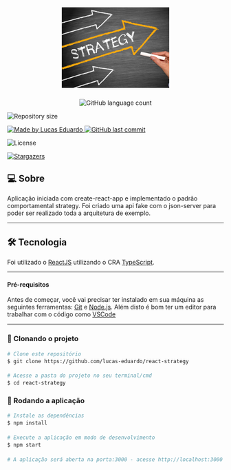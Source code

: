 <h1 align="center">
  <img
    alt="React Strategy"
    title="React Strategy"
    src=".github/strategy.png"
    width="250" />
</h1>

<p align="center">
  <img
    alt="GitHub language count"
    src="https://img.shields.io/github/languages/count/lucas-eduardo/react-strategy?color=%2304D361">

  <img
    alt="Repository size"
    src="https://img.shields.io/github/repo-size/lucas-eduardo/react-strategy">

  <a href="https://www.linkedin.com/in/lucasdeveloperti/">
    <img
      alt="Made by Lucas Eduardo"
      src="https://img.shields.io/badge/made%20by-Lucas Eduardo-%2304D361">
  </a>

  <a href="https://github.com/lucas-eduardo/react-strategy/commits/master">
    <img
      alt="GitHub last commit"
      src="https://img.shields.io/github/last-commit/lucas-eduardo/react-strategy">
  </a>

  <img
    alt="License"
    src="https://img.shields.io/badge/license-MIT-brightgreen">

   <a href="https://github.com/lucas-eduardo/react-strategy/stargazers">
    <img
      alt="Stargazers"
      src="https://img.shields.io/github/stars/lucas-eduardo/react-strategy?style=social">
  </a>
</p>

## 💻 Sobre

Aplicação iniciada com create-react-app e implementado o padrão comportamental strategy.
Foi criado uma api fake com o json-server para poder ser realizado toda a arquitetura de exemplo.

---

## 🛠 Tecnologia

Foi utilizado o [ReactJS][reactjs] utilizando o CRA [TypeScript][typescript].

---

#### Pré-requisitos

Antes de começar, você vai precisar ter instalado em sua máquina as seguintes ferramentas:
[Git][git] e [Node.js][nodejs].
Além disto é bom ter um editor para trabalhar com o código como [VSCode][vscode]

---

### 🧭 Clonando o projeto

```bash
# Clone este repositório
$ git clone https://github.com/lucas-eduardo/react-strategy

# Acesse a pasta do projeto no seu terminal/cmd
$ cd react-strategy
```

### 🧭 Rodando a aplicação

```bash
# Instale as dependências
$ npm install

# Execute a aplicação em modo de desenvolvimento
$ npm start

# A aplicação será aberta na porta:3000 - acesse http://localhost:3000
```

[nodejs]: https://nodejs.org/
[git]: https://git-scm.com
[typescript]: https://www.typescriptlang.org/
[reactjs]: https://reactjs.org
[vscode]: https://code.visualstudio.com/
[license]: https://opensource.org/licenses/MIT
